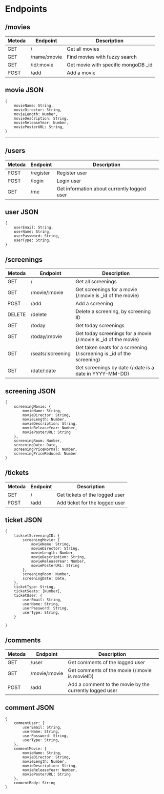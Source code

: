 # Endpoints

## /movies
Metoda | Endpoint | Description |
| -------- |--------  | -------------|
| GET | /        | Get all movies |
| GET | /name/:movie | Find movies with fuzzy search
| GET | /id/:movie | Get movie with specific mongoDB _id
| POST | /add     | Add a movie     | 

## movie JSON
```
{
    movieName: String,
    movieDirector: String,
    movieLength: Number,
    movieDescription: String,
    movieReleaseYear: Number,
    moviePosterURL: String,
}
```
--------------------------------

## /users
|Metoda | Endpoint | Description |
|----------|---------| -----------|
| POST | /register | Register user |
| POST | /login | Login user |
| GET| /me | Get information about currently logged user|

## user JSON
```
{
    userEmail: String,
    userName: String,
    userPassword: String,
    userType: String,
}
```

## /screenings
|Metoda| Endpoint | Description |
|-------|---------| -----------|
| GET| / | Get all screenings
| GET| /movie/:movie | Get screenings for a movie (/:movie is _id of the movie)
| POST| /add | Add a screening
| DELETE | /delete | Delete a screening, by screening ID
| GET | /today | Get today screenings
| GET | /today/:movie | Get today screenings for a movie (/:movie is _id of the movie)
| GET | /seats/:screening | Get taken seats for a screening (/:screening is _id of the screening)
| GET | /date/:date | Get screenings by date (/:date is a date in YYYY-MM-DD)

## screening JSON

```
{
    screeningMovie: {
        movieName: String,
        movieDirector: String,
        movieLength: Number,
        movieDescription: String,
        movieReleaseYear: Number,
        moviePosterURL: String
    },
    screeningRoom: Number,
    screeningDate: Date,
    screeningPriceNormal: Number,
    screeningPriceReduced: Number
}
```

## /tickets
|Metoda| Endpoint | Description |
|-----------|---------|----------------|
| GET| / | Get tickets of the logged user|
| POST| /add | Add ticket for the logged user|

## ticket JSON
```
{
    ticksetScreeningID: {
        screeningMovie: {
            movieName: String,
            movieDirector: String,
            movieLength: Number,
            movieDescription: String,
            movieReleaseYear: Number,
            moviePosterURL: String
        },
        screeningRoom: Number,
        screeningDate: Date,
    },
    ticketType: String,
    ticketSeats: [Number],
    ticketUser: {
        userEmail: String,
        userName: String,
        userPassword: String,
        userType: String,
    }
    
}
```


## /comments
| Metoda| Endpoint | Description |
|---------|---------|----------------|
| GET |/user | Get comments of the logged user|
| GET | /movie/:movie | Get comments of the movie (/:movie is movieID)|
| POST | /add | Add a comment to the movie by the currently logged user|

## comment JSON

```
{
    commentUser: {
        userEmail: String,
        userName: String,
        userPassword: String,
        userType: String,
    },
    commentMovie: {
        movieName: String,
        movieDirector: String,
        movieLength: Number,
        movieDescription: String,
        movieReleaseYear: Number,
        moviePosterURL: String
    },
    commentBody: String
}
```
